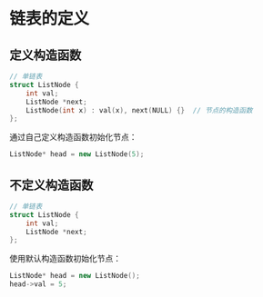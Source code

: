 # 链表的定义

## 定义构造函数

```cpp
// 单链表
struct ListNode {
    int val;  
    ListNode *next;  
    ListNode(int x) : val(x), next(NULL) {}  // 节点的构造函数
};
```

通过自己定义构造函数初始化节点：

```cpp
ListNode* head = new ListNode(5);
```

## 不定义构造函数

```cpp
// 单链表
struct ListNode {
    int val; 
    ListNode *next;  
};
```

使用默认构造函数初始化节点：

```cpp
ListNode* head = new ListNode();
head->val = 5;
```